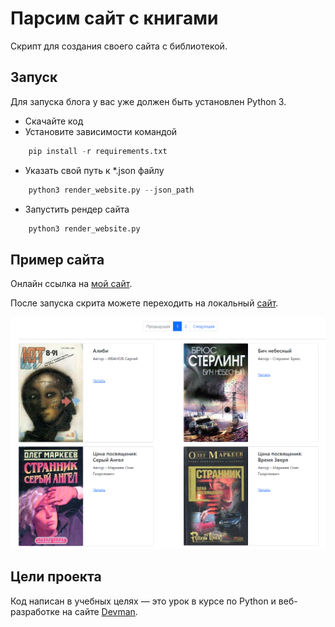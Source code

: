 # Парсим сайт с книгами

Скрипт для создания своего сайта с библиотекой.

## Запуск

Для запуска блога у вас уже должен быть установлен Python 3.

- Скачайте код
- Установите зависимости командой 
```python
    pip install -r requirements.txt
```
- Указать свой путь к *.json файлу 
```python
    python3 render_website.py --json_path
```
- Запустить рендер сайта
```python 
    python3 render_website.py
```

## Пример сайта

Онлайн ссылка на [мой сайт](https://bogpc228.github.io/Parse-the-online-library/pages/index1.html).

После запуска скрита можете переходить на локальный [сайт](http://127.0.0.1:5500/pages/index1.html).

![Скриншот](static/Скриншот.png)

## Цели проекта

Код написан в учебных целях — это урок в курсе по Python и веб-разработке на сайте [Devman](https://dvmn.org).
